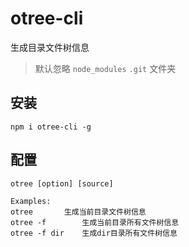 # otree-cli

生成目录文件树信息

> 默认忽略 `node_modules` `.git` 文件夹

## 安装

```
npm i otree-cli -g
```

## 配置

```
otree [option] [source]

Examples:
otree      	生成当前目录文件树信息
otree -f    	生成当前目录所有文件树信息
otree -f dir   	生成dir目录所有文件树信息
```
